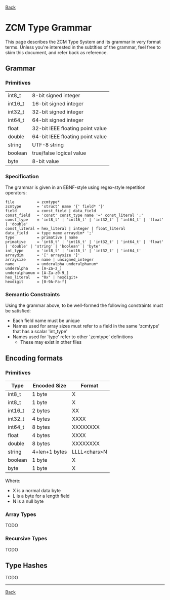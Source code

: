 <a href="javascript:history.go(-1)">Back</a>
# ZCM Type Grammar

This page describes the ZCM Type System and its grammar in very format terms. Unless you're interested in the
subtlties of the grammar, feel free to skim this document, and refer back as reference.

## Grammar

### Primitives

<table>
    <tr><td>  int8_t   </td><td>  8-bit signed integer              </td></tr>
    <tr><td>  int16_t  </td><td>  16-bit signed integer             </td></tr>
    <tr><td>  int32_t  </td><td>  32-bit signed integer             </td></tr>
    <tr><td>  int64_t  </td><td>  64-bit signed integer             </td></tr>
    <tr><td>  float    </td><td>  32-bit IEEE floating point value  </td></tr>
    <tr><td>  double   </td><td>  64-bit IEEE floating point value  </td></tr>
    <tr><td>  string   </td><td>  UTF-8 string                      </td></tr>
    <tr><td>  boolean  </td><td>  true/false logical value          </td></tr>
    <tr><td>  byte     </td><td>  8-bit value                       </td></tr>
</table>

### Specification

The grammar is given in an EBNF-style using regex-style repetition operators:

    file          = zcmtype*
    zcmtype       = 'struct' name '{' field* '}'
    field         = const_field | data_field
    const_field   = 'const' const_type name '=' const_literal ';'
    const_type    = 'int8_t' | 'int16_t' | 'int32_t' | 'int64_t' | 'float' | 'double'
    const_literal = hex_literal | integer | float_literal
    data_field    = type name arraydim* ';'
    type          = primative | name
    primative     = 'int8_t' | 'int16_t' | 'int32_t' | 'int64_t' | 'float' | 'double' | 'string' | 'boolean' | 'byte'
    int_type      = 'int8_t' | 'int16_t' | 'int32_t' | 'int64_t'
    arraydim      = '[' arraysize ']'
    arraysize     = name | unsigned_integer
    name          = underalpha underalphanum*
    underalpha    = [A-Za-z_]
    underalphanum = [A-Za-z0-9_]
    hex_literal   = "0x" | hexdigit+
    hexdigit      = [0-9A-Fa-f]

### Semantic Constraints

Using the grammar above, to be well-formed the following constraints must be satisfied:

  - Each field name must be unique
  - Names used for array sizes must refer to a field in the same 'zcmtype' that has a scalar 'int_type'
  - Names used for 'type' refer to other 'zcmtype' definitions
    - These may exist in other files

## Encoding formats

### Primitives

<table>
    <thead>
    <tr><th>  Type     </th><th> Encoded Size </th><th> Format</th></tr>
    </thead>
    <tr><td>  int8_t   </td><td> 1 byte         </td><td>  X              </td></tr>
    <tr><td>  int8_t   </td><td> 1 byte         </td><td>  X              </td></tr>
    <tr><td>  int16_t  </td><td> 2 bytes        </td><td>  XX             </td></tr>
    <tr><td>  int32_t  </td><td> 4 bytes        </td><td>  XXXX           </td></tr>
    <tr><td>  int64_t  </td><td> 8 bytes        </td><td>  XXXXXXXX       </td></tr>
    <tr><td>  float    </td><td> 4 bytes        </td><td>  XXXX           </td></tr>
    <tr><td>  double   </td><td> 8 bytes        </td><td>  XXXXXXXX       </td></tr>
    <tr><td>  string   </td><td> 4+len+1 bytes  </td><td>  LLLL&lt;chars&gt;N   </td></tr>
    <tr><td>  boolean  </td><td> 1 byte         </td><td>  X              </td></tr>
    <tr><td>  byte     </td><td> 1 byte         </td><td>  X              </td></tr>
</table>

 Where:

   - X is a normal data byte
   - L is a byte for a length field
   - N is a null byte

### Array Types

TODO

### Recursive Types

TODO

## Type Hashes

TODO

<hr>
<a href="javascript:history.go(-1)">Back</a>
